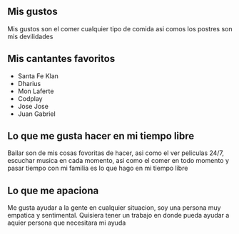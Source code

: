 
## Mis gustos
Mis gustos son el comer cualquier tipo de comida asi comos los postres son mis devilidades

## Mis cantantes favoritos
* Santa Fe Klan
* Dharius
* Mon Laferte
* Codplay
* Jose Jose
* Juan Gabriel

## Lo que me gusta hacer en mi tiempo libre
Bailar son de mis cosas fovoritas de hacer, asi como el ver peliculas 24/7, escuchar musica en cada momento, asi como el comer en todo momento y pasar tiempo con mi familia es lo que hago en mi tiempo libre

## Lo que me apaciona
Me gusta ayudar a la gente en cualquier situacion, soy una persona muy empatica y sentimental. Quisiera tener un trabajo en donde pueda ayudar a aquier persona que necesitara mi ayuda
